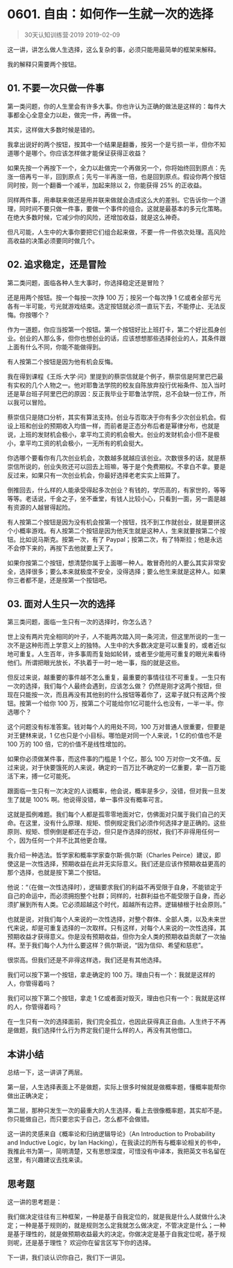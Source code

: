 # 0601. 自由：如何作一生就一次的选择
> 30天认知训练营·2019
2019-02-09

这一讲，讲怎么做人生选择，这么复杂的事，必须只能用最简单的框架来解释。

我的解释只需要两个按钮。

## 01. 不要一次只做一件事

第一类问题，你的人生里会有许多大事。你也许认为正确的做法是这样的：每件大事都全心全意全力以赴，做完一件，再做一件。

其实，这样做大多数时候是错的。

我拿出说好的两个按钮，按其中一个结果是翻番，按另一个是亏损一半，但你不知道哪个是哪个。你应该怎样做才能保证获得正收益？

如果先按一个再按下一个，全力以赴做完一个再做另一个，你将始终回到原点：先涨一倍再亏一半，回到原点；先亏一半再涨一倍，也是回到原点。假设你两个按钮同时按，则一个翻番一个减半，加起来除以 2，你能获得 25% 的正收益。

同样两件事，用串联来做还是用并联来做就会造成这么大的差别。它告诉你一个道理，同时间不要只做一件事，要做一个事件的组合。这就是最基本的多元化策略。在绝大多数时候，它减少你的风险，还增加收益，就是这么神奇。

但凡可能，人生中的大事你要把它们组合起来做，不要一件一件依次处理。高风险高收益的决策必须要同时做几个。

## 02. 追求稳定，还是冒险

第二类问题，面临各种人生大事时，你选择稳定还是冒险？

还是用两个按钮。按一个每按一次挣 100 万；按另一个每次挣 1 亿或者全部亏光各有一半可能，亏光就游戏结束。选定按钮就必须一直玩下去，不能停止、无法反悔。你按哪个？

作为一道题，你应当按第一个按钮。第一个按钮好比上班打卡，第二个好比孤身创业。创业的人那么多，但你也想创业的话，应该想想那些选择创业的人，其条件跟上面有什么不同，你能不能做得到。

有人按第二个按钮是因为他有机会反悔。

我在得到课程《王烁·大学·问》里提到的蔡崇信就是个例子，蔡崇信是阿里巴巴最有实权的几个人物之一。他对耶鲁法学院的校友自陈放弃投行优裕条件、加入当时还是草台班子阿里巴巴的原因：反正我毕业于耶鲁法学院，总不会缺一份工作，所以我可以冒险。

蔡崇信只是随口分析，其实有算法支持。创业与否取决于你有多少次创业机会。假设上班和创业的预期收入均值一样，而前者是正态分布后者是幂律分布，也就是说，上班的发财机会极小，拿平均工资的机会极大。创业的发财机会小但不是极小，拿平均工资的机会极小，一无所有的机会挺大。

你选哪个要看你有几次创业机会，次数越多就越应该创业。次数很多的话，就是蔡崇信所说的，创业失败还可以回去上班嘛，等于是个免费期权。不拿白不拿。要是反过来，如果只有一次创业机会，你最好选择老老实实上班算了。

倒推回去，什么样的人能承受得起多次创业？有钱的，学历高的，有家世的，等等等等。老话说，千金之子，坐不垂堂，有钱人比较小心，只看到一面，另一面是越有资源的人越冒得起险。

有人按第二个按钮是因为没有机会按第一个按钮，找不到工作就创业，就是要拼这个小概率游戏。有人按第二个按钮是因为他天生就是这种人，生来就要按第二个按钮。比如说马斯克。按第一次，有了 Paypal；按第二次，有了特斯拉；他是永远不会停下来的，再按下去他就要上天了。

如果你按第二个按钮，想清楚你属于上面哪一种人。敢冒奇险的人要么其实非常安全，选择很多；要么本来就极度不安全，没得选择；要么他生来就是这种人。如果你三者都不是，还是按第一个按钮吧。

## 03. 面对人生只一次的选择

第三类问题，面临一生只有一次的选择时，你怎么选？

世上没有两片完全相同的叶子，人不能两次踏入同一条河流，但这里所说的一生一次不是这种形而上学意义上的独特。人生中的大多数决定是可以重复的，或者近似地可重复。人生百年，许多事周而复始如轮转，或者至少能用可重复的眼光来看待他们。所谓把眼光放长，不执着于一时一地一事，指的就是这些。

但反过来说，越重要的事件越不怎么重复，最重要的事情往往不可重复。一生只有一次的选择，我们每个人最终会遇到，应该怎么做？
仍然是刚才这两个按钮，但现在只能按一次，而且再没有其他别的什么按钮等着你了，这辈子就只有这两个按钮。按第一个给你 100 万，按第二个可能给你1亿可能什么也没有，一半一半。你选哪个？

这个问题没有标准答案。钱对每个人的用处不同，100 万对普通人很重要，但要是对王健林来说，1 亿也只是个小目标。哪怕是对同一个人来说，1 亿的价值也不是 100 万的 100 倍，它的价值不是线性增加的。

如果你必须做某件事，而这件事的门槛是 1 个亿，那么 100 万对你一文不值。反过来说，对于快要饿死的人来说，确定的一百万比不确定的一亿重要，拿一百万能活下来，搏一亿可能死。

跟面临一生只有一次决定的人谈概率，他会说，概率是多少，没错，但对我一旦发生了就是 100% 啊。他说得没错，单一事件没有概率可言。

这就是孤例难题。我们每个人都是孤零零地面对它，仿佛面对只属于我们自己的天命。在这里，没有什么原理、规矩、惯例规定我们必须作何选择才是正确的。这些原则、规矩、惯例倒是都还在手边，但只是作选择的拐杖，我们不非得用任何一个，因为任何一个并不比其他更合理。

我介绍一种选法。哲学家和概率学家查尔斯·佩尔斯（Charles Peirce）建议，即使这是一次性选择，预期收益在此并无实际意义。我们还是应该作预期收益更高的那个选择，也就是按下第二个按钮。

他说：“（在做一次性选择时），逻辑要求我们的利益不再受限于自身，不能锁定于自己的命运中，而必须拥抱整个社群；同样的，社群利益也不能受限于自身，而必须扩展到所有人类。它必须超越这个时代，超越所有边界。逻辑植根于社会原则。”

也就是说，对我们每个人来说的一次性选择，对整个群体、全部人类，以及未来世代来说，却是可重复选择的一次取样。只有这样，对每个人来说的一次性选择，其预期收益才获得意义。你是没有预期收益，但你为全人类的预期收益贡献了一次抽样。至于我们每个人为什么要这样？佩尔斯说，“因为信仰、希望和慈悲”。

很崇高。但我们还是不非得这样选，我们还是有其他选择。

我们可以按下第一个按钮，拿走确定的 100 万。理由只有一个：我就是这样的人，你管得着吗？

我们可以按下第二个按钮，拿走 1 亿或者面对毁灭，理由也只有一个：我就是这样的人，你管得着吗？

在一生只有一次的选择面前，我们完全孤立，也因此获得真正自由。人生终于不再是做题，我们选择什么行为界定我们是什么样的人，再没有其他借口。

## 本讲小结

总结一下，这一讲讲了两层。

第一层，人生选择表面上不是做题，实际上很多时候就是做概率题，懂概率能帮你做出正确决定；

第二层，那种只发生一次的最重大的人生选择，看上去很像概率题，其实却不是。你只能做自己，而只要忠实于自己，怎么都不会做错。

这一讲的灵感来自《概率论和归纳逻辑导论》（An Introduction to Probability and Inductive Logic，by Ian Hacking），在我读过的所有与概率论相关的书中，我推此书为第一，简明清楚，又有思想深度，可惜没有中译本，我把英文书名留在这里，有兴趣建议去找来读。

## 思考题

这一讲的思考题是：

我们做决定往往有三种框架，一种是基于自我定位的，就是我是什么人就做什么决定；一种是基于规则的，就是规则怎么定我就怎么做决定，不管决定是什么；一种是基于理性的，就是做预期收益最大的决定。你做决定是基于自我定位呢，基于规则呢，还是基于理性？
欢迎你在留言区写下你的选择。

下一讲，我们谈认识你自己，我们下一讲见。




